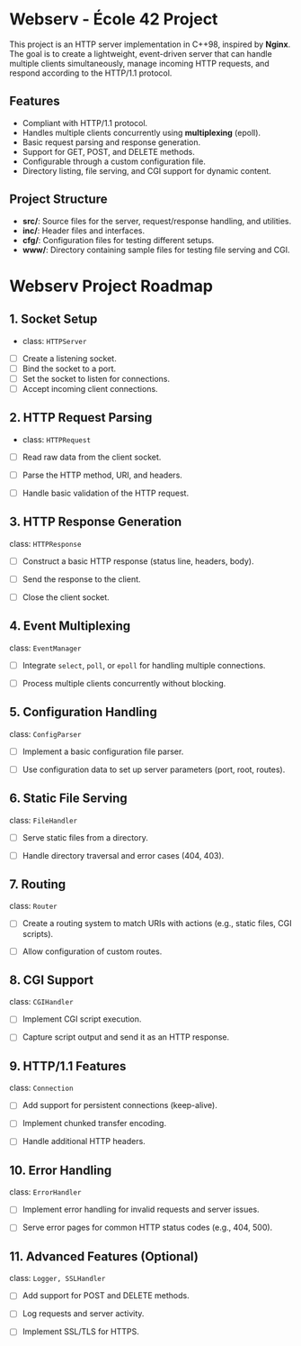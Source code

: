 # Webserv - École 42 Project

This project is an HTTP server implementation in C++98, inspired by **Nginx**. The goal is to create a lightweight, event-driven server that can handle multiple clients simultaneously, manage incoming HTTP requests, and respond according to the HTTP/1.1 protocol.

## Features

- Compliant with HTTP/1.1 protocol.
- Handles multiple clients concurrently using **multiplexing** (epoll).
- Basic request parsing and response generation.
- Support for GET, POST, and DELETE methods.
- Configurable through a custom configuration file.
- Directory listing, file serving, and CGI support for dynamic content.

## Project Structure

- **src/**: Source files for the server, request/response handling, and utilities.
- **inc/**: Header files and interfaces.
- **cfg/**: Configuration files for testing different setups.
- **www/**: Directory containing sample files for testing file serving and CGI.


# Webserv Project Roadmap

## 1. Socket Setup 
- class: `HTTPServer`
- [ ] Create a listening socket.
- [ ] Bind the socket to a port.
- [ ] Set the socket to listen for connections.
- [ ] Accept incoming client connections.

## 2. HTTP Request Parsing
- class: `HTTPRequest`
- [ ] Read raw data from the client socket.
- [ ] Parse the HTTP method, URI, and headers.
- [ ] Handle basic validation of the HTTP request.


## 3. HTTP Response Generation
class: `HTTPResponse`
- [ ] Construct a basic HTTP response (status line, headers, body).
- [ ] Send the response to the client.
- [ ] Close the client socket.


## 4. Event Multiplexing
class: `EventManager`
- [ ] Integrate `select`, `poll`, or `epoll` for handling multiple connections.
- [ ] Process multiple clients concurrently without blocking.


## 5. Configuration Handling
class: `ConfigParser`
- [ ] Implement a basic configuration file parser.
- [ ] Use configuration data to set up server parameters (port, root, routes).


## 6. Static File Serving
class: `FileHandler`
- [ ] Serve static files from a directory.
- [ ] Handle directory traversal and error cases (404, 403).


## 7. Routing
class: `Router`
- [ ] Create a routing system to match URIs with actions (e.g., static files, CGI scripts).
- [ ] Allow configuration of custom routes.


## 8. CGI Support
class: `CGIHandler`
- [ ] Implement CGI script execution.
- [ ] Capture script output and send it as an HTTP response.


## 9. HTTP/1.1 Features
class: `Connection`
- [ ] Add support for persistent connections (keep-alive).
- [ ] Implement chunked transfer encoding.
- [ ] Handle additional HTTP headers.


## 10. Error Handling
class: `ErrorHandler`
- [ ] Implement error handling for invalid requests and server issues.
- [ ] Serve error pages for common HTTP status codes (e.g., 404, 500).


## 11. Advanced Features (Optional)
class: `Logger, SSLHandler`
- [ ] Add support for POST and DELETE methods.
- [ ] Log requests and server activity.
- [ ] Implement SSL/TLS for HTTPS.

